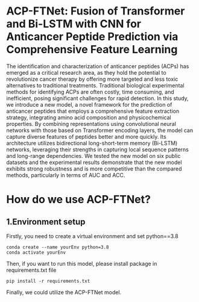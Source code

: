 # ACP-FTNet: Fusion of Transformer and Bi-LSTM with CNN for Anticancer Peptide Prediction via Comprehensive Feature Learning
The identification and characterization of anticancer peptides (ACPs) has emerged as a critical research area, as they hold the potential to revolutionize cancer therapy by offering more targeted and less toxic alternatives to traditional treatments. Traditional biological experimental methods for identifying ACPs are often costly, time consuming, and inefficient, posing significant challenges for rapid detection.
In this study, we introduce a new model, a novel framework for the prediction of anticancer peptides that employs a comprehensive feature extraction strategy, integrating amino acid composition and physicochemical properties. By combining representations using convolutional neural networks with those based on Transformer encoding layers, the model can capture diverse features of peptides better and more quickly. Its architecture utilizes bidirectional long-short-term memory (Bi-LSTM) networks, leveraging their strengths in capturing local sequence patterns and long-range dependencies.
We tested the new model on six public datasets and the experimental results demonstrate that the new model exhibits strong robustness and is more competitive than the compared methods, particularly in terms of AUC and ACC.
# How do we use ACP-FTNet?
## 1.Environment setup 
Firstly, you need to create a virtual environment and set python==3.8
```
conda create --name yourEnv python=3.8
conda activate yourEnv
```
Then, if you want to run this model, please install package in requirements.txt file
```
pip install -r requirements.txt
```
Finally, we could utilize the ACP-FTNet model.
